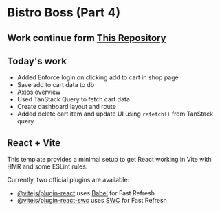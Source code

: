# Bistro Boss (Part 4)

## Work continue form [This Repository](https://github.com/rootnure/bistro-boss-part-3-client-66)

## Today's work

- Added Enforce login on clicking add to cart in shop page
- Save add to cart data to db
- Axios overview
- Used TanStack Query to fetch cart data
- Create dashboard layout and route
- Added delete cart item and update UI using `refetch()` from TanStack query

## React + Vite

This template provides a minimal setup to get React working in Vite with HMR and some ESLint rules.

Currently, two official plugins are available:

- [@vitejs/plugin-react](https://github.com/vitejs/vite-plugin-react/blob/main/packages/plugin-react/README.md) uses [Babel](https://babeljs.io/) for Fast Refresh
- [@vitejs/plugin-react-swc](https://github.com/vitejs/vite-plugin-react-swc) uses [SWC](https://swc.rs/) for Fast Refresh

